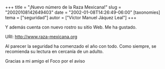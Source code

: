 +++
title = "¡Nuevo número de la Raza Mexicana!"
slug = "20020108142649403"
date = "2002-01-08T14:26:49-06:00"
[taxonomies]
tema = ["seguridad"]
autor = ["Víctor Manuel Jáquez Leal"]
+++

Y además cuenta con nuevo rostro su sitio Web. Me ha gustado.

URI: <http://www.raza-mexicana.org>

Al parecer la seguridad ha comenzado el año con todo. Como siempre, se
recomienda su lectura en cercanía de un adulto.

Gracias a mi amigo el Foco por el aviso
